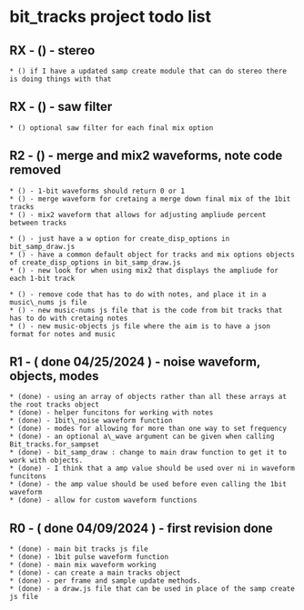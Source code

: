 # bit_tracks project todo list

## RX - () - stereo
    * () if I have a updated samp create module that can do stereo there is doing things with that

## RX - () - saw filter
    * () optional saw filter for each final mix option

## R2 - () - merge and mix2 waveforms, note code removed
    * () - 1-bit waveforms should return 0 or 1
    * () - merge waveform for cretaing a merge down final mix of the 1bit tracks
    * () - mix2 waveform that allows for adjusting ampliude percent between tracks
    
    * () - just have a w option for create_disp_options in bit_samp_draw.js
    * () - have a common default object for tracks and mix options objects of create_disp_options in bit_samp_draw.js
    * () - new look for when using mix2 that displays the ampliude for each 1-bit track
    
    * () - remove code that has to do with notes, and place it in a music\_nums js file
    * () - new music-nums js file that is the code from bit tracks that has to do with cretaing notes
    * () - new music-objects js file where the aim is to have a json format for notes and music
        
## R1 - ( done 04/25/2024 ) - noise waveform, objects, modes
    * (done) - using an array of objects rather than all these arrays at the root tracks object
    * (done) - helper funcitons for working with notes
    * (done) - 1bit\_noise waveform function
    * (done) - modes for allowing for more than one way to set frequency
    * (done) - an optional a\_wave argument can be given when calling Bit_tracks.for_sampset         
    * (done) - bit_samp_draw : change to main draw function to get it to work with objects.     
    * (done) - I think that a amp value should be used over ni in waveform funcitons
    * (done) - the amp value should be used before even calling the 1bit waveform
    * (done) - allow for custom waveform functions

## R0 - ( done 04/09/2024 ) - first revision done
    * (done) - main bit tracks js file
    * (done) - 1bit pulse waveform function
    * (done) - main mix waveform working
    * (done) - can create a main tracks object
    * (done) - per frame and sample update methods.
    * (done) - a draw.js file that can be used in place of the samp create js file

